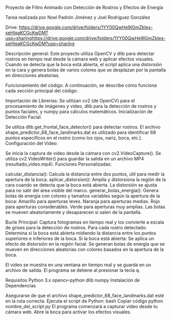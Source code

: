 Proyecto de Filtro Animado con Detección de Rostros y Efectos de Energía

Tarea realizada por Noel Padrón Jiménez y Joel Rodríguez González

Drive: https://drive.google.com/drive/folders/1YY00QwHe9IGmZkIes-seHlqaKCGcKwDM?usp=sharinghttps://drive.google.com/drive/folders/1YY00QwHe9IGmZkIes-seHlqaKCGcKwDM?usp=sharing

Descripción general:
Este proyecto utiliza OpenCV y dlib para detectar rostros en tiempo real desde la cámara web y aplicar efectos visuales. Cuando se detecta que la boca está abierta, el script aplica una distorsión en la cara y genera bolas de varios colores que se desplazan 
por la pantalla en direcciones aleatorias.

Funcionamiento del código.
A continuación, se describe cómo funciona cada sección principal del código:

Importación de Librerías:
Se utilizan cv2 (de OpenCV) para el procesamiento de imágenes y video, dlib para la detección de rostros y puntos faciales, y numpy para cálculos matemáticos.
Inicialización de Detección Facial:

Se utiliza dlib.get_frontal_face_detector() para detectar rostros.
El archivo shape_predictor_68_face_landmarks.dat es utilizado para identificar 68 puntos específicos en el rostro (como los ojos, nariz, boca, etc.).
Configuración del Video:

Se inicia la captura de video desde la cámara con cv2.VideoCapture().
Se utiliza cv2.VideoWriter() para guardar la salida en un archivo MP4 (resultado_video.mp4).
Funciones Personalizadas:

calcular_distancia(): Calcula la distancia entre dos puntos, útil para medir la apertura de la boca.
aplicar_distorsion(): Amplía y distorsiona la región de la cara cuando se detecta que la boca está abierta. La distorsión se ajusta para no salir del área visible del marco.
generar_bolas_energia(): Genera bolas de energía con colores y tamaños variables según la apertura de la boca:
Amarillo para aperturas leves.
Naranja para aperturas medias.
Rojo para aperturas considerables.
Verde para aperturas muy amplias.
Las bolas se mueven aleatoriamente y desaparecen si salen de la pantalla.

Bucle Principal:
Captura fotogramas en tiempo real y los convierte a escala de grises para la detección de rostros.
Para cada rostro detectado:
Determina si la boca está abierta midiendo la distancia entre los puntos superiores e inferiores de la boca.
Si la boca está abierta:
Se aplica un efecto de distorsión en la región facial.
Se generan bolas de energía que se mueven en direcciones aleatorias con colores basados en la apertura de la boca.

El video se muestra en una ventana en tiempo real y se guarda en un archivo de salida.
El programa se detiene al presionar la tecla q.

Requisitos
Python 3.x
opencv-python
dlib
numpy
Instalación de Dependencias

Asegurarse de que el archivo shape_predictor_68_face_landmarks.dat esté en la ruta correcta.
Ejecuta el script de Python:
bash
Copiar código
python nombre_del_script.py
El programa comenzará a capturar video desde tu cámara web. Abre la boca para activar los efectos visuales.
